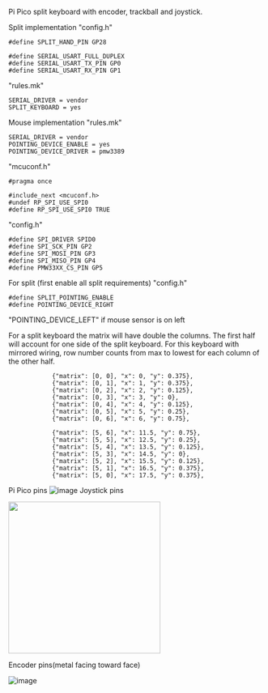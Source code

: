 Pi Pico split keyboard with encoder, trackball and joystick.

Split implementation "config.h"
    
    #define SPLIT_HAND_PIN GP28

    #define SERIAL_USART_FULL_DUPLEX
    #define SERIAL_USART_TX_PIN GP0
    #define SERIAL_USART_RX_PIN GP1

"rules.mk"

    SERIAL_DRIVER = vendor
    SPLIT_KEYBOARD = yes
    
Mouse implementation
"rules.mk"

    SERIAL_DRIVER = vendor
    POINTING_DEVICE_ENABLE = yes
    POINTING_DEVICE_DRIVER = pmw3389

"mcuconf.h"

    #pragma once

    #include_next <mcuconf.h>
    #undef RP_SPI_USE_SPI0
    #define RP_SPI_USE_SPI0 TRUE

"config.h"

    #define SPI_DRIVER SPID0
    #define SPI_SCK_PIN GP2
    #define SPI_MOSI_PIN GP3
    #define SPI_MISO_PIN GP4
    #define PMW33XX_CS_PIN GP5

For split (first enable all split requirements) "config.h"
    
    #define SPLIT_POINTING_ENABLE
    #define POINTING_DEVICE_RIGHT

"POINTING_DEVICE_LEFT" if mouse sensor is on left

For a split keyboard the matrix will have double the columns. The first half will account for one side of the split keyboard. For this keyboard with mirrored wiring, row number counts from max to lowest for each column of the other half.
                
                {"matrix": [0, 0], "x": 0, "y": 0.375},
                {"matrix": [0, 1], "x": 1, "y": 0.375},
                {"matrix": [0, 2], "x": 2, "y": 0.125},
                {"matrix": [0, 3], "x": 3, "y": 0},
                {"matrix": [0, 4], "x": 4, "y": 0.125},
                {"matrix": [0, 5], "x": 5, "y": 0.25},
                {"matrix": [0, 6], "x": 6, "y": 0.75},

                {"matrix": [5, 6], "x": 11.5, "y": 0.75},
                {"matrix": [5, 5], "x": 12.5, "y": 0.25},
                {"matrix": [5, 4], "x": 13.5, "y": 0.125},
                {"matrix": [5, 3], "x": 14.5, "y": 0},
                {"matrix": [5, 2], "x": 15.5, "y": 0.125},
                {"matrix": [5, 1], "x": 16.5, "y": 0.375},
                {"matrix": [5, 0], "x": 17.5, "y": 0.375},

Pi Pico pins
<picture>
![image](https://github.com/user-attachments/assets/d5c09dd5-5870-49c5-af64-c63cd70dd36a)
</picture>
Joystick pins

<picture>
<img src="https://github.com/user-attachments/assets/09c3ba0c-979f-4511-b104-186558ca0a61" width="300">
</picture>

Encoder pins(metal facing toward face)

![image](https://github.com/user-attachments/assets/fd7e67e2-0926-4ba7-866a-cd326067a23b)




